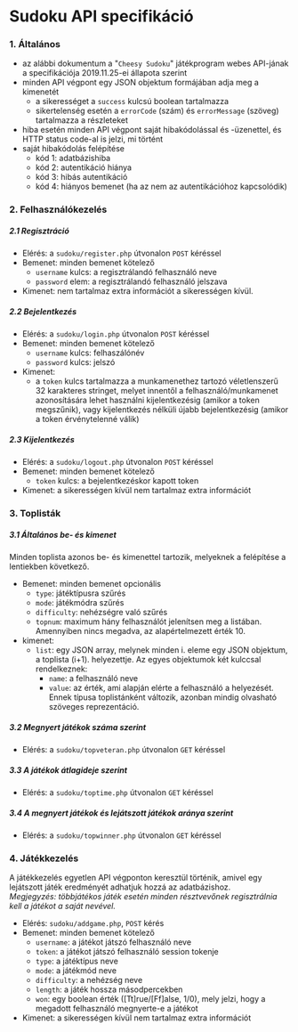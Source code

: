 Sudoku API specifikáció
=======================

### 1. Általános
- az alábbi dokumentum a "`Cheesy Sudoku`" játékprogram webes API-jának a specifikációja 2019.11.25-ei állapota szerint
- minden API végpont egy JSON objektum formájában adja meg a kimenetét
  - a sikerességet a `success` kulcsú boolean tartalmazza
  - sikertelenség esetén a `errorCode` (szám) és `errorMessage` (szöveg) tartalmazza a részleteket
- hiba esetén minden API végpont saját hibakódolással és -üzenettel, és HTTP status code-al is jelzi, mi történt
- saját hibakódolás felépítése
  - kód 1: adatbázishiba
  - kód 2: autentikáció hiánya
  - kód 3: hibás autentikáció
  - kód 4: hiányos bemenet (ha az nem az autentikációhoz kapcsolódik)

### 2. Felhasználókezelés
##### 2.1 Regisztráció
- Elérés: a `sudoku/register.php` útvonalon `POST` kéréssel
- Bemenet: minden bemenet kötelező
  - `username` kulcs: a regisztrálandó felhasználó neve
  - `password` elem: a regisztrálandó felhasználó jelszava
- Kimenet: nem tartalmaz extra információt a sikerességen kívül.
  
##### 2.2 Bejelentkezés
- Elérés: a `sudoku/login.php` útvonalon `POST` kéréssel
- Bemenet: minden bemenet kötelező
  - `username` kulcs: felhaszálónév
  - `password` kulcs: jelszó
- Kimenet:
  - a `token` kulcs tartalmazza a munkamenethez tartozó véletlenszerű 32 karakteres stringet, melyet innentől a felhasználó/munkamenet azonosítására lehet használni kijelentkezésig (amikor a token megszűnik), vagy kijelentkezés nélküli újabb bejelentkezésig (amikor a token érvénytelenné válik)

##### 2.3 Kijelentkezés
- Elérés: a `sudoku/logout.php` útvonalon `POST` kéréssel
- Bemenet: minden bemenet kötelező
  - `token` kulcs: a bejelentkezéskor kapott token
- Kimenet: a sikerességen kívül nem tartalmaz extra információt

### 3. Toplisták
##### 3.1 Általános be- és kimenet
Minden toplista azonos be- és kimenettel tartozik, melyeknek a felépítése a lentiekben következő.
- Bemenet: minden bemenet opcionális
  - `type`: játéktípusra szűrés
  - `mode`: játékmódra szűrés
  - `difficulty`: nehézségre való szűrés
  - `topnum`: maximum hány felhasználót jelenítsen meg a listában. Amennyiben nincs megadva, az alapértelmezett érték 10.
- kimenet:
  - `list`: egy JSON array, melynek minden i. eleme egy JSON objektum, a toplista (i+1). helyezettje. Az egyes objektumok két kulccsal rendelkeznek:
    - `name`: a felhasználó neve
    - `value`: az érték, ami alapján elérte a felhasználó a helyezését. Ennek típusa toplistánként változik, azonban mindig olvasható szöveges reprezentáció.

##### 3.2 Megnyert játékok száma szerint
- Elérés: a `sudoku/topveteran.php` útvonalon `GET` kéréssel

##### 3.3 A játékok átlagideje szerint
- Elérés: a `sudoku/toptime.php` útvonalon `GET` kéréssel

##### 3.4 A megnyert játékok és lejátszott játékok aránya szerint
- Elérés: a `sudoku/topwinner.php` útvonalon `GET` kéréssel

### 4. Játékkezelés
A játékkezelés egyetlen API végponton keresztül történik, amivel egy lejátszott játék eredményét adhatjuk hozzá az adatbázishoz.  
*Megjegyzés: többjátékos játék esetén minden résztvevőnek regisztrálnia kell a játékot a saját nevével.*

- Elérés: `sudoku/addgame.php`, `POST` kérés
- Bemenet: minden bemenet kötelező
  - `username`: a játékot játszó felhasználó neve
  - `token`: a játékot játszó felhasználó session tokenje
  - `type`: a játéktípus neve
  - `mode`: a játékmód neve
  - `difficulty`: a nehézség neve
  - `length`: a játék hossza másodpercekben
  - `won`: egy boolean érték ([Tt]rue/[Ff]alse, 1/0), mely jelzi, hogy a megadott felhasználó megnyerte-e a játékot
- Kimenet: a sikerességen kívül nem tartalmaz extra információt